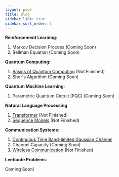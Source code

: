 ```yaml
---
layout: page
title: Blog
sidebar_link: true
sidebar_sort_order: 4
---
```


**Reinforcement Learning**:
1. Markov Decision Process (Coming Soon)
2. Bellman Equation (Coming Soon)

**Quantum Computing**:
1. <a href='/assets/files/Quantum_Computing.pdf'>Basics of Quantum Computing</a> (Not Finished)
2. Shor's Algorithm (Coming Soon)

**Quantum Machine Learning**:
1. Parametric Quantum Circuit (PQC) (Coming Soon)

**Natural Language Processing**: 
1. <a href='/assets/files/Transformer.pdf'>Transformer</a> (Not Finished)
2. <a href='/assets/files/Sequence_Models.pdf'>Sequence Models</a> (Not Finished)

**Communication Systems**:
1. <a href='/assets/files/Continuous_Time_BandLimited_Channel.pdf'>Continuous Time Band-limited Gaussian Channel</a>
2. Channel Capacity (Coming Soon)
3. <a href='/assets/files/Wireless_Communication.pdf'>Wireless Communication</a> (Not Finished)

**Leetcode Problems**:

Coming Soon! 

